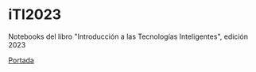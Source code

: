 # iTI2023
Notebooks del libro "Introducción a las Tecnologías Inteligentes", edición 2023

[Portada](https://github.com/FranPuentes/iTI2023/main/Portada-mini.png)
